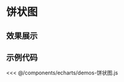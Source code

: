 # 饼状图


## 效果展示


<!-- <EChartDemoPictorialBar />
<script setup>
import EChartDemoPictorialBar from '../../../components/echarts/demos-饼状图.vue'
</script> -->


## 示例代码

<!-- <<< @/components/echarts/demos-饼状图.vue -->


<<< @/components/echarts/demos-饼状图.js

